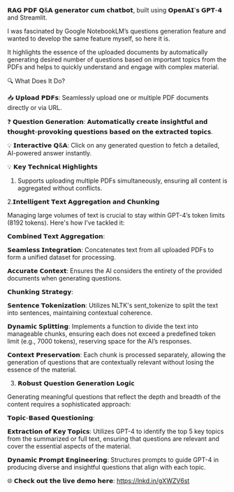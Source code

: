 𝗥𝗔𝗚 𝗣𝗗𝗙 𝗤&𝗔 𝗴𝗲𝗻𝗲𝗿𝗮𝘁𝗼𝗿 𝗰𝘂𝗺 𝗰𝗵𝗮𝘁𝗯𝗼𝘁, built using 𝗢𝗽𝗲𝗻𝗔𝗜'𝘀 𝗚𝗣𝗧-𝟰 and Streamlit.

I was fascinated by Google NotebookLM’s questions generation feature and wanted to develop the same feature myself, so here it is.

It highlights the essence of the uploaded documents by automatically generating desired number of questions based on important topics from the PDFs and helps to quickly understand and engage with complex material.



🔍 What Does It Do?

📥 𝗨𝗽𝗹𝗼𝗮𝗱 𝗣𝗗𝗙𝘀: Seamlessly upload one or multiple PDF documents directly or via URL.

❓ 𝗤𝘂𝗲𝘀𝘁𝗶𝗼𝗻 𝗚𝗲𝗻𝗲𝗿𝗮𝘁𝗶𝗼𝗻: 𝗔𝘂𝘁𝗼𝗺𝗮𝘁𝗶𝗰𝗮𝗹𝗹𝘆 𝗰𝗿𝗲𝗮𝘁𝗲 𝗶𝗻𝘀𝗶𝗴𝗵𝘁𝗳𝘂𝗹 𝗮𝗻𝗱 𝘁𝗵𝗼𝘂𝗴𝗵𝘁-𝗽𝗿𝗼𝘃𝗼𝗸𝗶𝗻𝗴 𝗾𝘂𝗲𝘀𝘁𝗶𝗼𝗻𝘀 𝗯𝗮𝘀𝗲𝗱 𝗼𝗻 𝘁𝗵𝗲 𝗲𝘅𝘁𝗿𝗮𝗰𝘁𝗲𝗱 𝘁𝗼𝗽𝗶𝗰𝘀.

💡 𝗜𝗻𝘁𝗲𝗿𝗮𝗰𝘁𝗶𝘃𝗲 𝗤&𝗔: Click on any generated question to fetch a detailed, AI-powered answer instantly.



💡 𝗞𝗲𝘆 𝗧𝗲𝗰𝗵𝗻𝗶𝗰𝗮𝗹 𝗛𝗶𝗴𝗵𝗹𝗶𝗴𝗵𝘁𝘀

1. Supports uploading multiple PDFs simultaneously, ensuring all content is aggregated without conflicts.



2.𝗜𝗻𝘁𝗲𝗹𝗹𝗶𝗴𝗲𝗻𝘁 𝗧𝗲𝘅𝘁 𝗔𝗴𝗴𝗿𝗲𝗴𝗮𝘁𝗶𝗼𝗻 𝗮𝗻𝗱 𝗖𝗵𝘂𝗻𝗸𝗶𝗻𝗴

Managing large volumes of text is crucial to stay within GPT-4’s token limits (8192 tokens). Here's how I've tackled it:

𝗖𝗼𝗺𝗯𝗶𝗻𝗲𝗱 𝗧𝗲𝘅𝘁 𝗔𝗴𝗴𝗿𝗲𝗴𝗮𝘁𝗶𝗼𝗻:

𝗦𝗲𝗮𝗺𝗹𝗲𝘀𝘀 𝗜𝗻𝘁𝗲𝗴𝗿𝗮𝘁𝗶𝗼𝗻: Concatenates text from all uploaded PDFs to form a unified dataset for processing.

𝗔𝗰𝗰𝘂𝗿𝗮𝘁𝗲 𝗖𝗼𝗻𝘁𝗲𝘅𝘁: Ensures the AI considers the entirety of the provided documents when generating questions.

𝗖𝗵𝘂𝗻𝗸𝗶𝗻𝗴 𝗦𝘁𝗿𝗮𝘁𝗲𝗴𝘆:

𝗦𝗲𝗻𝘁𝗲𝗻𝗰𝗲 𝗧𝗼𝗸𝗲𝗻𝗶𝘇𝗮𝘁𝗶𝗼𝗻: Utilizes NLTK's sent_tokenize to split the text into sentences, maintaining contextual coherence.

𝗗𝘆𝗻𝗮𝗺𝗶𝗰 𝗦𝗽𝗹𝗶𝘁𝘁𝗶𝗻𝗴: Implements a function to divide the text into manageable chunks, ensuring each does not exceed a predefined token limit (e.g., 7000 tokens), reserving space for the AI’s responses.

𝗖𝗼𝗻𝘁𝗲𝘅𝘁 𝗣𝗿𝗲𝘀𝗲𝗿𝘃𝗮𝘁𝗶𝗼𝗻: Each chunk is processed separately, allowing the generation of questions that are contextually relevant without losing the essence of the material.



3. 𝗥𝗼𝗯𝘂𝘀𝘁 𝗤𝘂𝗲𝘀𝘁𝗶𝗼𝗻 𝗚𝗲𝗻𝗲𝗿𝗮𝘁𝗶𝗼𝗻 𝗟𝗼𝗴𝗶𝗰

Generating meaningful questions that reflect the depth and breadth of the content requires a sophisticated approach:

𝗧𝗼𝗽𝗶𝗰-𝗕𝗮𝘀𝗲𝗱 𝗤𝘂𝗲𝘀𝘁𝗶𝗼𝗻𝗶𝗻𝗴:

𝗘𝘅𝘁𝗿𝗮𝗰𝘁𝗶𝗼𝗻 𝗼𝗳 𝗞𝗲𝘆 𝗧𝗼𝗽𝗶𝗰𝘀: Utilizes GPT-4 to identify the top 5 key topics from the summarized or full text, ensuring that questions are relevant and cover the essential aspects of the material.

𝗗𝘆𝗻𝗮𝗺𝗶𝗰 𝗣𝗿𝗼𝗺𝗽𝘁 𝗘𝗻𝗴𝗶𝗻𝗲𝗲𝗿𝗶𝗻𝗴: Structures prompts to guide GPT-4 in producing diverse and insightful questions that align with each topic.



🌐 𝗖𝗵𝗲𝗰𝗸 𝗼𝘂𝘁 𝘁𝗵𝗲 𝗹𝗶𝘃𝗲 𝗱𝗲𝗺𝗼 𝗵𝗲𝗿𝗲: https://lnkd.in/gXWZV6st

